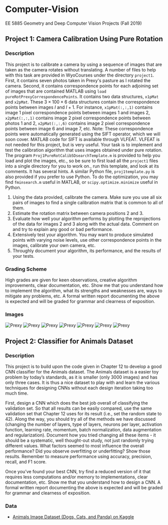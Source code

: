 # Computer-Vision
EE 5885 Geometry and Deep Computer Vision Projects (Fall 2019)

## Project 1: Camera Calibration Using Pure Rotation

### Description
This project is to calibrate a camera by using  a sequence of images that are taken as the camera rotates without translating. A number of files to help with this task are provided in WyoCourses under the directory `project1`. First, it contains seven photos taken in Prexy's pasture as I rotated the  camera. Second, it contains correspondence points for each adjoining set of images that  are contained MATLAB using `load pureRotPrexyCorrespondencePoints`. It contains two data structures, `x1pMat` and `x2pMat`. These $3 \times 100 \times 6$ data structures contain the correspondence points between images $I$ and $I + 1$. For instance, `x1pMat(:,:,1)` contains image $1$ pixel correspondence points between images $1$ and images $2$, `x2pMat(:,:,1)` contains image 2 pixel correspondence points between photos 1 and 2, `x2pMat(:,:,6)` contains image 2 pixel correspondence points between image 6 and image 7, etc. Note: These correspondence points were automatically generated using the SIFT operator, which we will soon cover. MATLAB code for SIFT is available through VLFEAT. VLFEAT is not needed for this project, but is very useful. Your task is to implement and test   the calibration algorithm that uses images obtained under pure rotation. The program `Proj1PureRotCalib5DsearchTemplate.m` is provided to help you load and plot the images, etc., so be sure to first load all the `project1` files into a single directory for you to work on., run this template, and look at its comments. It has several hints. A similar Python file, `proj1template.py` is also provided if you prefer to use Python. To do the optimization, you may find `fminsearch.m` useful in MATLAB, or `scipy.optimize.minimize` useful in Python.

1. Using the data provided, calibrate the camera. Make sure you use all six pairs of images to find a single calibration matrix that is common to all of them.
2. Estimate the rotation matrix between camera positions 2 and 3.
3. Evaluate how well your algorithm performs by plotting the reprojections of the data for images 2 and 3 along with the actual data. Comment on and try to explain any good or bad performance.
4. Extensively test your  algorithm. You may want to produce simulated points with varying noise levels, use other correspondence points in the images, calibrate your own camera, etc.
5. Throughly document your algorithm, its performance, and  the results of your tests.

### Grading Scheme

High grades are given for keen observations, creative algorithm improvements, clear documentation, etc. Show me that you understand how to implement the algorithm, what its strengths and weaknesses are, ways to mitigate any problems, etc. A formal written report documenting the above is expected and will be graded for grammar and clearness of exposition.

### Images

![Prexy](1-Camera-Calibration-Using-Pure-Rotation/data/prexy1.jpg)
![Prexy](1-Camera-Calibration-Using-Pure-Rotation/data/prexy2.jpg)
![Prexy](1-Camera-Calibration-Using-Pure-Rotation/data/prexy3.jpg)
![Prexy](1-Camera-Calibration-Using-Pure-Rotation/data/prexy4.jpg)
![Prexy](1-Camera-Calibration-Using-Pure-Rotation/data/prexy5.jpg)
![Prexy](1-Camera-Calibration-Using-Pure-Rotation/data/prexy6.jpg)
![Prexy](1-Camera-Calibration-Using-Pure-Rotation/data/prexy7.jpg)

## Project 2: Classifier for Animals Dataset

### Description

This project is to build upon the code given in Chapter 12 to develop a good CNN classifier for the Animals dataset. The Animals dataset is a easier toy problem by today’s standards, as it is smaller (only 3000 images) and has only three cases. It is thus a nice dataset to play with and learn the various techniques for designing CNNs without each design iteration taking too much time.

First, design a CNN which does the best job overall of classifying the validation set. So that all results can be easily compared, use the same validation set that Chapter 12 uses for its result (i.e., set the random state to 42). Along the way, you should try all of the methods we have discussed (changing the number of layers, type of layers, neurons per layer, activation function, learning rate, momentum, batch normalization, data augmentation and regularization). Document how you tried changing all these items - it should be a systematic, well thought-out study, not just randomly trying different values. What factors seemed to most influence the overall performance? Did you observe overfitting or underfitting? Show those results. Remember to measure performance using accuracy, precision, recall, and F1 score.

Once you’ve found your best CNN, try find a reduced version of it that requires less computations and/or memory to implementations, clear documentation, etc. Show me that you understand how to design a CNN. A formal written report documenting the above is expected and will be graded for grammar and clearness of exposition.

### Data

* [Animals Image Dataset (Dogs, Cats, and Panda) on Kaggle](https://www.kaggle.com/ashishsaxena2209/animal-image-datasetdog-cat-and-panda)
